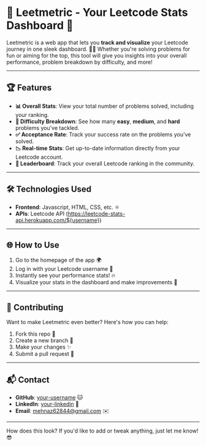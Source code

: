 # 🌟 Leetmetric - Your Leetcode Stats Dashboard 🌟

Leetmetric is a web app that lets you **track and visualize** your Leetcode journey in one sleek dashboard. 🧑‍💻 Whether you're solving problems for fun or aiming for the top, this tool will give you insights into your overall performance, problem breakdown by difficulty, and more!

---

## 🏆 Features

- **📊 Overall Stats**: View your total number of problems solved, including your ranking.
- **🧩 Difficulty Breakdown**: See how many **easy**, **medium**, and **hard** problems you’ve tackled.
- **✅ Acceptance Rate**: Track your success rate on the problems you’ve solved.
- **📉 Real-time Stats**: Get up-to-date information directly from your Leetcode account.
- **📍 Leaderboard**: Track your overall Leetcode ranking in the community.

---

## 🛠️ Technologies Used

- **Frontend**: Javascript, HTML, CSS, etc. ⚛️
- **APIs**: Leetcode API (https://leetcode-stats-api.herokuapp.com/${username})

---

## 🌐 How to Use

1. Go to the homepage of the app 🌍
2. Log in with your Leetcode username 📑
3. Instantly see your performance stats! 🔥
4. Visualize your stats in the dashboard and make improvements 🚀

---

## 🤝 Contributing

Want to make Leetmetric even better? Here's how you can help:

1. Fork this repo 🍴
2. Create a new branch 📂
3. Make your changes ✨
4. Submit a pull request 💪

---

## 📬 Contact

- **GitHub**: [your-username](https://github.com/Mehnaz001) 🐱
- **LinkedIn**: [your-linkedin](https://www.linkedin.com/in/mehnaz-sheikh) 💼
- **Email**: mehnaz62844@gmail.com ✉️

---

How does this look? If you'd like to add or tweak anything, just let me know! 😎
